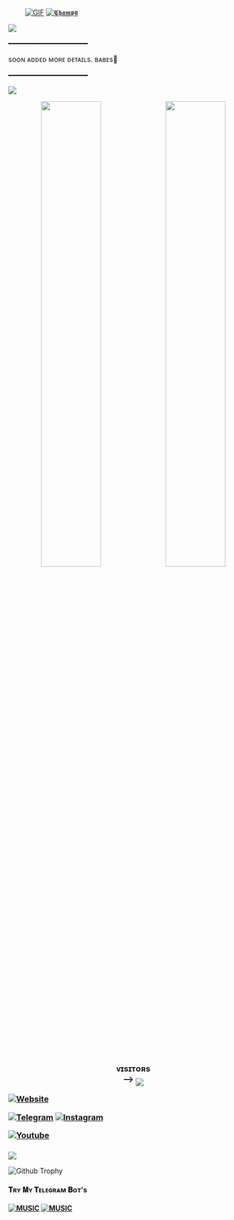  ㅤ ㅤ 
  [![GIF](https://github.com/TEAMUNKNOW/AtomicXMusic/blob/main/TEAMUNKNOW.gif)](https://github.com/TEAMUNKNOW)
   [![𝕮𝖍𝖆𝖒𝖕𝖚](https://github-stats-alpha.vercel.app/api?username=TEAMUNKNOW "𝕮𝖍𝖆𝖒𝖕𝖚")](https://github-stats-alpha.vercel.app/api?username=TEAMUNKNOW "ᴀᴛᴏᴍɪᴄ-ᴏᴘ")

<a href="https://www.youtube.com/@soon"><img src="https://user-images.githubusercontent.com/73097560/115834477-dbab4500-a447-11eb-908a-139a6edaec5c.gif"></a>     

 ━━━━━━━━━━━━━━━━━━━   

sᴏᴏɴ ᴀᴅᴅᴇᴅ ᴍᴏʀᴇ ᴅᴇᴛᴀɪʟs. ʙᴀʙᴇs🖤

 ━━━━━━━━━━━━━━━━━━━  

<a href="https://www.youtube.com/@soon-create"><img src="https://user-images.githubusercontent.com/73097560/115834477-dbab4500-a447-11eb-908a-139a6edaec5c.gif"></a>

<p align="center">
    <img
        width="49%"
        src="https://github-readme-stats.vercel.app/api?username=TEAMUNKNOW&count_private=true&include_all_commits=true&show_icons=true&theme=tokyonight&custom_title=TEAMUNKNOW+GitHub+Stats"
    />
<img
        width="49%"
        src="https://github-readme-streak-stats.herokuapp.com?user=TEAMUNKNOW&theme=tokyonight"
    />
</p>

<h3>
<p align="center">
    <b>ᴠɪsɪᴛᴏʀs</b><br>
 -->    <img align="middle" src="https://profile-counter.glitch.me/TEAMUNKNOW/count.svg" />

<a href="https://github.com/TEAMUNKNOW"><img alt="Website" src="https://img.shields.io/badge/ᴀᴛᴏᴍɪᴄ-ᴏᴘ-red"></a>


[![Telegram](https://img.shields.io/badge/Telegram-2CA5E0?style=for-the-badge&logo=telegram&logoColor=white)](https://telegram.me/ITS_CUTE_BABU)
[![Instagram](https://img.shields.io/badge/-Instagram-E1306C?style=for-the-badge&logo=instagram&logoColor=white)](https://www.instagram.com/ITS_ME_ATOMIC)

[![Youtube](https://img.shields.io/badge/-YouTube-F50909?style=for-the-badge&logo=youtube&logoColor=white)](https://www.youtube.com/@SOON)


 <h3></h3>

<a href="https://www.youtube.com/@shivanshudeo"><img src="https://user-images.githubusercontent.com/73097560/115834477-dbab4500-a447-11eb-908a-139a6edaec5c.gif"></a>

</div>

![Github Trophy](https://github-profile-trophy.vercel.app/?username=TEAMUNKNOW)

<h4>𝐓ʀʏ 𝐌ʏ 𝐓ᴇʟᴇɢʀᴀᴍ 𝐁ᴏᴛ's<h4>

[![MUSIC](https://img.shields.io/badge/-ROBOT-E1306C?style=for-the-badge&logo=ROBOT&logoColor=green)](https://t.me/HOTX_CHAT_BOT)
[![MUSIC](https://img.shields.io/badge/music-%2307405e.svg?&style=for-the-badge&logo=music&logoColor)](https://t.me/AARJU_MUSIC_BOT)
